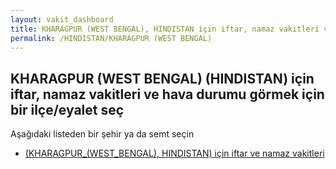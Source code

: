```yaml
---
layout: vakit_dashboard
title: KHARAGPUR (WEST BENGAL), HINDISTAN için iftar, namaz vakitleri ve hava durumu - ilçe/eyalet seç
permalink: /HINDISTAN/KHARAGPUR (WEST BENGAL)
---
```


## KHARAGPUR (WEST BENGAL) (HINDISTAN) için iftar, namaz vakitleri ve hava durumu  görmek için bir ilçe/eyalet seç

Aşağıdaki listeden bir şehir ya da semt seçin

* [ (KHARAGPUR_(WEST_BENGAL), HINDISTAN) için iftar ve namaz vakitleri](/HINDISTAN/KHARAGPUR_(WEST_BENGAL)/)

<script type="text/javascript">
  var GLOBAL_COUNTRY = 'HINDISTAN';
  var GLOBAL_CITY = 'KHARAGPUR (WEST BENGAL)';
  var GLOBAL_STATE = 'KHARAGPUR (WEST BENGAL)';
</script>
